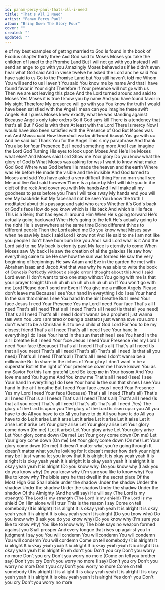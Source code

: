 ```yaml
---
id: panam-percy-paul-thats-all-i-need
title: "That's All I Need"
artist: "Panam Percy Paul"
album: "Bring Down The Glory Four"
cover: ""
created: ""
updated: ""
---
```


e of my best examples of getting married to God
Is found in the book of Exodus chapter thirty three
And God said to Moses
Moses you take the children of Israel to the Promise Land
But I will not go with you
Instead I will send an angel to go with you
Amazingly Moses behaved as if he didn't even hear what God said
And in verse twelve he asked the Lord and he said
You have said to us
Go to the Promise Land but You still haven't told me
Whom You will send to us
Haven't You said You know me by name
And that I have found favor in Your sight
Therefore if Your presence will not go with us
Then we are not leaving this place
And the Lord turned around and said to Moses
Yes Moses it is true I know you by name
And you have found favor in My sight
Therefore My presence will go with you
You know the truth
I would have been satisfied with the Angel
I mean can you imagine these swift Angels
But I guess Moses knew exactly what he was standing against
Because Angels only take orders
So if God says kill
There is a tendency that that's all
But if God is with them
At least with the Lord
There is mercy
Now I would have also been satisfied with the Presence of God
But Moses was not
And Moses said
How then shall we be different
Except You go with us
And he said but
Thank You for the Angel
This is my paraphrase
And thank You also for Your Presence
But I need something more
And I can imagine the Lord God
Turning His eyes to look upon Moses
And He's like Moses what else?
And Moses said Lord
Show me Your glory
Do you know what the glory of God is
What Moses was asking for was
I want to know what make God God
Where was God before He made the heaven and the earth
Where was He before He made the visible and the invisible
And God turned to Moses and said
You have asked a very difficult thing
For no man shall see Me and live
God said however
There is a place by Me
I will hide you in the cleft of the rock
And cover you with My hands
And I will make all my goodness to pass before you
Then I will take away My hands
And you will see My backside
But My face shall not be seen
You know the truth
I meditated about this passage and said who cares
Whether it's God's back or God's face
How do you know which is His back
And which is His face
This is a Being that has eyes all around Him
When He's going forward
He's actually going backward
When He's going to the left
He's actually going to the right
He is everywhere at the same time
Doing different things to different people
Then the Lord asked me
Do you know what Moses saw when he saw My back
I said Lord I know not
And He said to me I am not like you people
I don't have bum bum like you
And I said Lord what is it
And the Lord said to me
My back is eternity past
My face is eternity to come
When Moses saw My back
He saw the creation of all the galaxies
He saw how everything came to be
He saw how the sun was formed
He saw the very beginning of beginnings
He saw Adam and Eve in the garden
He met with Abraham Isaac and Jacob
And that was why he was able to write the book of Genesis
Perfectly without a single error
I thought about this
And I said Lord even I
I don't want to take one step without You going with me
Is that your prayer tonight
Uh uh uh uh uh uh uh uh uh uh uh
If You won't go with me Lord
Please don't send me
Even if You give me a million Angels
Please don't leave me
Because I see Your hand
In everything I do
I see Your hand
In the sun that shines
I see You hand
In the air I breathe
But I need Your face Jesus
I need Your Presence
Yes my Lord
I need Your face
That's all I need
That's all I need
That's all I need
That's all I need
(Is that all you need) That's all I need
That's all I need
I don't wanna be a prophet
I just wanna talk with You Lord
I am tired of being a bastard
I just wanna love You Lord
I don't want to be a Christian
But to be a child of God Lord
For You to be my closest friend
That's all I need
That's all I need
I see Your hand
In everything I do
I see Your hand
In the sun that shines
I see You hand
In the air I breathe
But I need Your face Jesus
I need Your Presence
Yes my Lord
I need Your face
(Because) That's all I need
(That's all) That's all I need
(Is that all you need) That's all I need
(That's all) That's all I need
(Is that all you need) That's all I need
(That's all) That's all I need
I don't wanna be a millionaire
But to share in the riches of Your glory
I don't want to be a superstar
But let the light of Your presence cover me
I have known You as my Savior
For this I am grateful Lord
So keep me in Your bosom
And You love me and You hug me
And You know me
That's all I need
(I see) I see Your hand
In everything I do
I see Your hand
In the sun that shines
I see You hand
In the air I breathe
But I need Your face Jesus
I need Your Presence
Yes my Lord
I need Your face
(Because) That's all I need
(That's all) That's all I need
(That is all I need) That's all I need
(That's all) That's all I need
(Is that all you need) That's all I need
(That's all) That's all I need
(Yes)
The glory of the Lord is upon you
The glory of the Lord is risen upon you
All you have to do
All you have to do
All you have to do
All you have to do
All you have to do
Let it arise
Let it arise
Let it arise
Let it arise
Let it arise
Let it arise
Let it arise
Let Your glory arise
Let Your glory arise
Let Your glory come down (On me)
(Let it arise)
Let Your glory arise
Let Your glory arise
Let Your glory come down (On me)
Let Your glory come down (On me)
Let Your glory come down (On me)
Let Your glory come down (On me)
Let Your glory come down (On me)
It doesn't matter what you're going through
It doesn't matter what you're looking for
It doesn't matter how dark your night may be
I just wanna let you know that
It is alright
It is okay yeah yeah
It is alright
It is okay yeah yeah
It is alright
It is okay yeah yeah
It is alright
It is okay yeah yeah
It is alright
(Do you know why)
Do you know why
(I ask you do you know why)
Do you know why
(I'm sure you like to know why)
You like to know why
The bible says he that dwell in the secret place
Of the Most High God
Shall abide under the shadow
Under the shadow
Under the shadow
Under the shadow
Under the shadow
Under the shadow
Under the shadow
Of the Almighty
(And he will say)
He will say
(The Lord is my strength)
The Lord is my strength
(The Lord is my shield)
The Lord is my shield
On Him alone will I trust
This is the reason I say
Come on tell somebody
(It is alright) It is alright
It is okay yeah yeah
It is alright
It is okay yeah yeah
It is alright
It is okay yeah yeah
It is alright
(Do you know why)
Do you know why
(I ask you do you know why)
Do you know why
(I'm sure you like to know why)
You like to know why
The bible says no weapon formed against you
Shall prosper
And every tongue that rises up against you
In judgment
I say you
You will condemn
You will condemn
You will condemn
You will condemn
You will condemn
Come on tell somebody
(It is alright) It is alright
It is okay yeah yeah
It is alright
It is okay yeah yeah
It is alright
It is okay yeah yeah
It is alright
Eh eh don't you
Don't you cry
Don't you worry no more
Don't you cry
Don't you worry no more
(Come on tell you brother say)
Don't you cry
Don't you worry no more
(I say) Don't you cry
Don't you worry no more
Don't you cry
Don't you worry no more
Come on tell somebody
(It is alright) It is alright
It is okay yeah yeah
It is alright
It is okay yeah yeah
It is alright
It is okay yeah yeah
It is alright
Yes don't you
Don't you cry
Don't you worry  no more